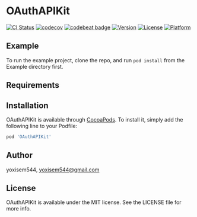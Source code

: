 # OAuthAPIKit

[![CI Status](https://img.shields.io/travis/yoxisem544/iOS-OAuthAPIKit.svg?style=flat)](https://travis-ci.org/yoxisem544/iOS-OAuthAPIKit)
[![codecov](https://codecov.io/gh/yoxisem544/iOS-OAuthAPIKit/branch/master/graph/badge.svg)](https://codecov.io/gh/yoxisem544/iOS-OAuthAPIKit)
[![codebeat badge](https://codebeat.co/badges/2b05132f-45c3-48c3-9877-d70964d21329)](https://codebeat.co/projects/github-com-yoxisem544-ios-oauthapikit-develop)
[![Version](https://img.shields.io/cocoapods/v/OAuthAPIKit.svg?style=flat)](https://cocoapods.org/pods/OAuthAPIKit)
[![License](https://img.shields.io/cocoapods/l/OAuthAPIKit.svg?style=flat)](https://cocoapods.org/pods/OAuthAPIKit)
[![Platform](https://img.shields.io/cocoapods/p/OAuthAPIKit.svg?style=flat)](https://cocoapods.org/pods/OAuthAPIKit)

## Example

To run the example project, clone the repo, and run `pod install` from the Example directory first.

## Requirements

## Installation

OAuthAPIKit is available through [CocoaPods](https://cocoapods.org). To install
it, simply add the following line to your Podfile:

```ruby
pod 'OAuthAPIKit'
```

## Author

yoxisem544, yoxisem544@gmail.com

## License

OAuthAPIKit is available under the MIT license. See the LICENSE file for more info.
